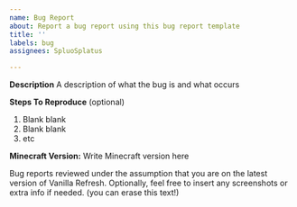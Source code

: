 ```yaml
---
name: Bug Report
about: Report a bug report using this bug report template
title: ''
labels: bug
assignees: SpluoSplatus

---
```


**Description**
A description of what the bug is and what occurs

**Steps To Reproduce**
(optional)
1. Blank blank
2. Blank blank
3. etc

**Minecraft Version:** Write Minecraft version here

Bug reports reviewed under the assumption that you are on the latest version of Vanilla Refresh. Optionally, feel free to insert any screenshots or extra info if needed. (you can erase this text!)
